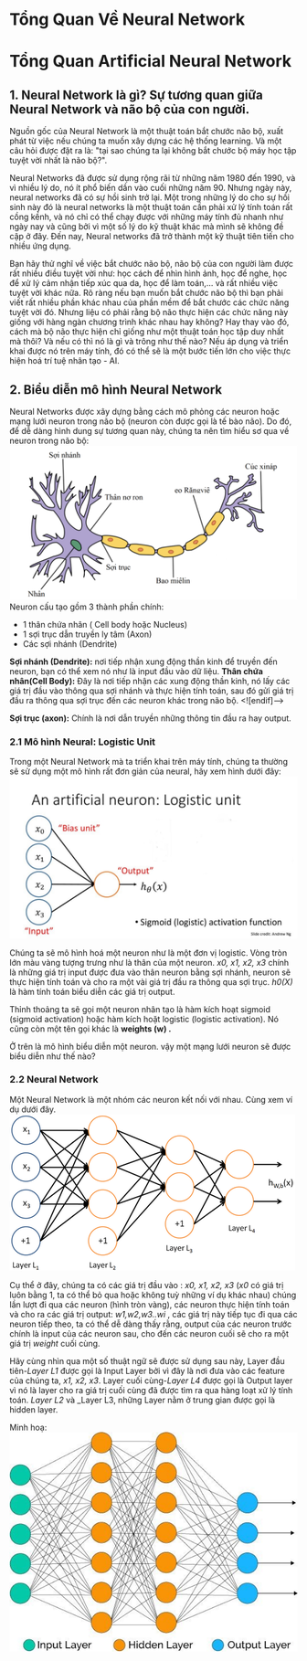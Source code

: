 # Tổng Quan Về Neural Network


<!--more-->

# Tổng Quan Artificial Neural Network
## 1. Neural Network là gì? Sự tương quan giữa Neural Network và não bộ của con người.
Nguồn gốc của Neural Network là một thuật toán bắt chước não bộ, xuất phát từ việc nếu chúng ta muốn xây dựng các hệ thống learning. Và một câu hỏi được đặt ra là: "tại sao chúng ta lại không bắt chước bộ máy học tập tuyệt vời nhất là não bộ?".

Neural Networks đã được sử dụng rộng rãi từ những năm 1980 đến 1990, và vì nhiều lý do, nó ít phổ biến dần vào cuối những năm 90. Nhưng ngày này, neural networks đã có sự hồi sinh trở lại. Một trong những lý do cho sự hồi sinh này đó là neural networks là một thuật toán cần phải xử lý tính toán rất cồng kềnh, và nó chỉ có thể chạy được với những máy tính đủ nhanh như ngày nay và cũng bởi vì một số lý do kỹ thuật khác mà mình sẽ không đề cập ở đây. Đến nay, Neural networks đã trở thành một kỹ thuật tiên tiến cho nhiều ứng dụng.

Bạn hãy thử nghĩ về việc bắt chước não bộ, não bộ của con người làm được rất nhiều điều tuyệt vời như: học cách để nhìn hình ảnh, học để nghe, học để xử lý cảm nhận tiếp xúc qua da, học để làm toán,… và rất nhiều việc tuyệt vời khác nữa. Rõ ràng nếu bạn muốn bắt chước não bộ thì bạn phải viết rất nhiều phần khác nhau của phần mềm để bắt chước các chức năng tuyệt vời đó. Nhưng liệu có phải rằng bộ não thực hiện các chức năng này giống với hàng ngàn chương trình khác nhau hay không? Hay thay vào đó, cách mà bộ não thực hiện chỉ giống như một thuật toán học tập duy nhất mà thôi? Và nếu có thì nó là gì và trông như thế nào? Nếu áp dụng và triển khai được nó trên máy tính, đó có thể sẽ là một bước tiến lớn cho việc thực hiện hoá trí tuệ nhân tạo - AI.
## 2. Biểu diễn mô hình Neural Network
Neural Networks được xây dựng bằng cách mô phỏng các neuron hoặc mạng lưới neuron trong não bộ (neuron còn được gọi là tế bào não). Do đó, để dễ dàng hình dung sự tương quan này, chúng ta nên tìm hiểu sơ qua về neuron trong não bộ:
![](a.png)
Neuron cấu tạo gồm 3 thành phần chính:

 - 1 thân chứa nhân ( Cell body hoặc Nucleus)
 - 1 sợi trục dẫn truyền ly tâm (Axon)
 - Các sợi nhánh (Dendrite)

**Sợi nhánh (Dendrite):** nơi tiếp nhận xung động thần kinh để truyền đến neuron, bạn có thể xem nó như là input đầu vào dữ liệu.
**Thân chứa nhân(Cell Body):** Đây là nơi tiếp nhận các xung động thần kinh, nó lấy các giá trị đầu vào thông qua sợi nhánh và thực hiện tính toán, sau đó gửi giá trị đầu ra thông qua sợi trục đến các neuron khác trong não bộ.
<![endif]-->

**Sợi trục (axon):** Chính là nơi dẫn truyền những thông tin đầu ra hay output.
### 2.1 Mô hình Neural: Logistic Unit

Trong một Neural Network mà ta triển khai trên máy tính, chúng ta thường sẽ sử dụng một mô hình rất đơn giản của neural, hãy xem hình dưới đây:
![](b.jpg)

Chúng ta sẽ mô hình hoá một neuron như là một đơn vị logistic. Vòng tròn lớn màu vàng tượng trưng như là thân của một neuron. *x0, x1, x2, x3* chính là những giá trị input được đưa vào thân neuron bằng sợi nhánh, neuron sẽ thực hiện tính toán và cho ra một vài giá trị đầu ra thông qua sợi trục. *h0(X)* là hàm tính toán biểu diễn các giá trị output.

Thỉnh thoảng ta sẽ gọi một neuron nhân tạo là hàm kích hoạt sigmoid (sigmoid activation) hoặc hàm kích hoặt logistic (logistic activation). Nó cũng còn một tên gọi khác là **weights (w) .**

Ở trên là mô hình biểu diễn một neuron. vậy một mạng lưới neuron sẽ được biểu diễn như thế nào?
### 2.2 Neural Network

Một Neural Network là một nhóm các neuron kết nối với nhau. Cùng xem ví dụ dưới đây.
![](c.png)

Cụ thể ở đây, chúng ta có các giá trị đầu vào : *x0, x1, x2, x3* (*x0* có giá trị luôn bằng 1, ta có thể bỏ qua hoặc không tuỳ những ví dụ khác nhau) chúng lần lượt đi qua các neuron (hình tròn vàng), các neuron thực hiện tính toán và cho ra các giá trị output: *w1,w2,w3..wi* , các giá trị này tiếp tục đi qua các neuron tiếp theo, ta có thể dễ dàng thấy rằng, output của các neuron trước chính là input của các neuron sau, cho đến các neuron cuối sẽ cho ra một giá trị *weight* cuối cùng.

Hãy cùng nhìn qua một số thuật ngữ sẽ được sử dụng sau này, Layer đầu tiên-_Layer L1_ được gọi là Input Layer bởi vì đây là nơi đưa vào các feature của chúng ta, *x1, x2, x3*. Layer cuối cùng-_Layer L4_ được gọi là Output layer vì nó là layer cho ra giá trị cuối cùng đã được tìm ra qua hàng loạt xử lý tính toán. _Layer L2_ và _Layer L3, những Layer nằm ở trung gian được gọi là hidden layer.

Minh hoạ:
![](d.jpg)

